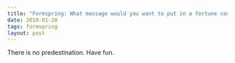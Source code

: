 ```yaml
---
title: "Formspring: What message would you want to put in a fortune cookie?"
date: 2010-01-20
tags: formspring
layout: post
---
```


There is no predestination. Have fun.

